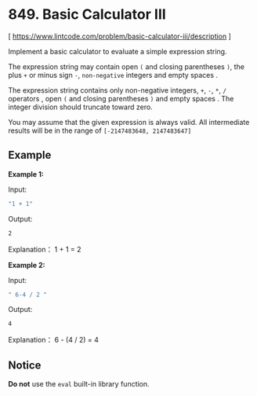 # 849. Basic Calculator III
[ https://www.lintcode.com/problem/basic-calculator-iii/description ]

Implement a basic calculator to evaluate a simple expression string.

The expression string may contain open `(` and closing parentheses `)`, the plus `+` or minus sign `-`, `non-negative` integers and empty spaces .

The expression string contains only non-negative integers, `+`, `-`, `*`, `/` operators , open `(` and closing parentheses `)` and empty spaces . The integer division should truncate toward zero.

You may assume that the given expression is always valid. All intermediate results will be in the range of `[-2147483648, 2147483647]`

## Example
**Example 1:**

Input:
```sh
"1 + 1"
```
Output:
```sh
2
```
Explanation：
1 + 1 = 2

**Example 2:**

Input:
```sh
" 6-4 / 2 "
```
Output:
```sh
4
```
Explanation：
6 - (4 / 2) = 4

## Notice
**Do not** use the `eval` built-in library function.